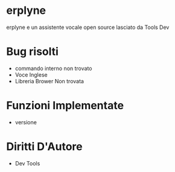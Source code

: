 # erplyne
erplyne e un assistente vocale open source lasciato da Tools Dev

# Bug risolti
- commando interno non trovato
- Voce Inglese 
- Libreria Brower Non trovata

# Funzioni Implementate
- versione 

#  Diritti D'Autore 
- Dev Tools
